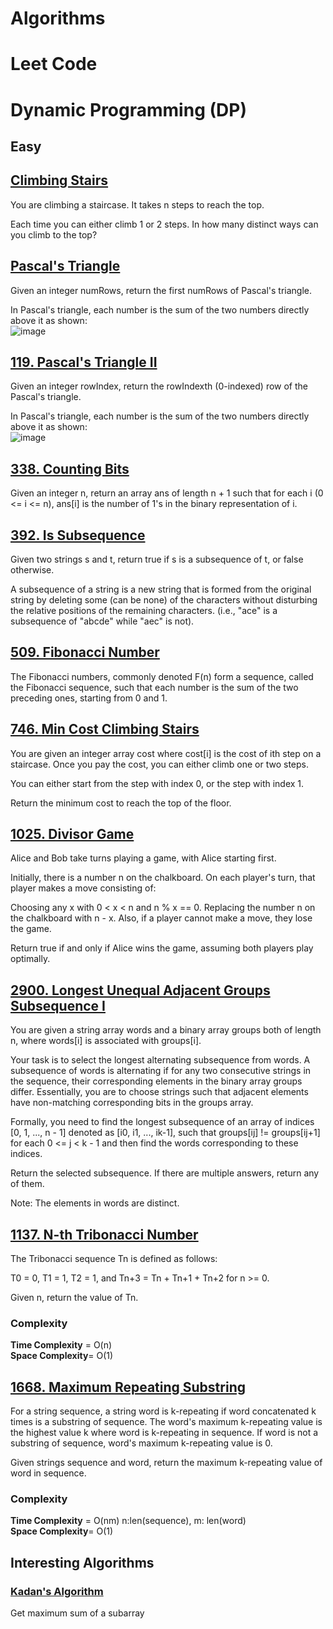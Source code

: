 # Algorithms
# Leet Code

# Dynamic Programming (DP)

## Easy

## [**Climbing Stairs**](https://github.com/AdamAdham/Algorithms/blob/main/Climb%20Stairs)
You are climbing a staircase. It takes n steps to reach the top.

Each time you can either climb 1 or 2 steps. In how many distinct ways can you climb to the top?


## [Pascal's Triangle](https://github.com/AdamAdham/Algorithms/blob/main/Pascal's%20Triangle.py)
Given an integer numRows, return the first numRows of Pascal's triangle.

In Pascal's triangle, each number is the sum of the two numbers directly above it as shown:<br>
![image](https://github.com/user-attachments/assets/d6ebb2a9-f321-4920-97a3-575eed5d94cd)



## [119. Pascal's Triangle II](https://github.com/AdamAdham/Algorithms/blob/main/119.%20Pascal's%20Triangle%20II.py)
Given an integer rowIndex, return the rowIndexth (0-indexed) row of the Pascal's triangle.

In Pascal's triangle, each number is the sum of the two numbers directly above it as shown: <br>
![image](https://github.com/user-attachments/assets/375e718b-11e0-4382-bfe1-410fe110c81b)



## [338. Counting Bits](https://github.com/AdamAdham/Algorithms/blob/main/338.%20Counting%20Bits.py)
Given an integer n, return an array ans of length n + 1 such that for each i (0 <= i <= n), ans[i] is the number of 1's in the binary representation of i.



## [392. Is Subsequence](https://github.com/AdamAdham/Algorithms/blob/main/392.%20Is%20Subsequence.py)
Given two strings s and t, return true if s is a subsequence of t, or false otherwise.

A subsequence of a string is a new string that is formed from the original string by deleting some (can be none) of the characters without disturbing the relative positions of the remaining characters. (i.e., "ace" is a subsequence of "abcde" while "aec" is not).



## [509. Fibonacci Number](https://github.com/AdamAdham/Algorithms/blob/main/509.%20Fibonacci%20Number.py)
The Fibonacci numbers, commonly denoted F(n) form a sequence, called the Fibonacci sequence, such that each number is the sum of the two preceding ones, starting from 0 and 1.



## [746. Min Cost Climbing Stairs](https://github.com/AdamAdham/Algorithms/blob/main/746.%20Min%20Cost%20Climbing%20Stairs.py)
You are given an integer array cost where cost[i] is the cost of ith step on a staircase. Once you pay the cost, you can either climb one or two steps.

You can either start from the step with index 0, or the step with index 1.

Return the minimum cost to reach the top of the floor.



## [1025. Divisor Game](https://github.com/AdamAdham/Algorithms/blob/main/1025.%20Divisor%20Game.py)

Alice and Bob take turns playing a game, with Alice starting first.

Initially, there is a number n on the chalkboard. On each player's turn, that player makes a move consisting of:

Choosing any x with 0 < x < n and n % x == 0.
Replacing the number n on the chalkboard with n - x.
Also, if a player cannot make a move, they lose the game.

Return true if and only if Alice wins the game, assuming both players play optimally.



## [2900. Longest Unequal Adjacent Groups Subsequence I](https://github.com/AdamAdham/Algorithms/blob/main/2900.%20Longest%20Unequal%20Adjacent%20Groups%20Subsequence.py)
You are given a string array words and a binary array groups both of length n, where words[i] is associated with groups[i].

Your task is to select the longest alternating subsequence from words. A subsequence of words is alternating if for any two consecutive strings in the sequence, their corresponding elements in the binary array groups differ. Essentially, you are to choose strings such that adjacent elements have non-matching corresponding bits in the groups array.

Formally, you need to find the longest subsequence of an array of indices [0, 1, ..., n - 1] denoted as [i0, i1, ..., ik-1], such that groups[ij] != groups[ij+1] for each 0 <= j < k - 1 and then find the words corresponding to these indices.

Return the selected subsequence. If there are multiple answers, return any of them.

Note: The elements in words are distinct.



## [1137. N-th Tribonacci Number](https://github.com/AdamAdham/Algorithms/blob/main/1137.%20N-th%20Tribonacci%20Number.py)
The Tribonacci sequence Tn is defined as follows: 

T0 = 0, T1 = 1, T2 = 1, and Tn+3 = Tn + Tn+1 + Tn+2 for n >= 0.

Given n, return the value of Tn.

### Complexity
**Time Complexity** = O(n)  <br>
**Space Complexity**= O(1)


## [1668. Maximum Repeating Substring](https://github.com/AdamAdham/Algorithms/blob/main/1668.%20Maximum%20Repeating%20Substring.py)
For a string sequence, a string word is k-repeating if word concatenated k times is a substring of sequence. The word's maximum k-repeating value is the highest value k where word is k-repeating in sequence. If word is not a substring of sequence, word's maximum k-repeating value is 0.

Given strings sequence and word, return the maximum k-repeating value of word in sequence.

### Complexity
**Time Complexity** = O(nm) n:len(sequence), m: len(word) <br>
**Space Complexity**= O(1)

## Interesting Algorithms

### [Kadan's Algorithm](https://github.com/AdamAdham/Algorithms/blob/main/Kadane's%20Algorithm.py)
Get maximum sum of a subarray


